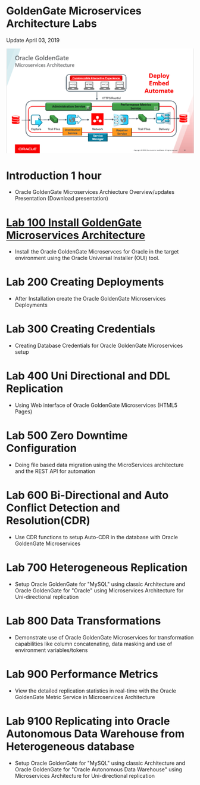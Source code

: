 # GoldenGate Microservices Architecture Labs

Update April 03, 2019


![](images/100/GGMicroServicesArchitecture.png)


# Introduction	1 hour 

- Oracle GoldenGate Microservices Archiecture Overview/updates Presentation (Download presentation)


# [Lab 100	Install GoldenGate Microservices Architecture](https://github.com/OracleCPS/GGMicroservices/blob/master/workshops/gg/CloudWorkshop_GoldenGate%20Microservices_100.md)

- Install the Oracle GoldenGate Microservces for Oracle in the target environment using the Oracle Universal Installer (OUI) tool.


# Lab 200	Creating Deployments

- After Installation create the Oracle GoldenGate Microservices Deployments

# Lab 300	Creating Credentials

- Creating Database Credentials for Oracle GoldenGate Microservices setup


# Lab 400	Uni Directional and DDL Replication

- Using Web interface of Oracle GoldenGate Microservices  (HTML5 Pages)

		
# Lab 500	Zero Downtime Configuration

- Doing file based data migration using the MicroServices architecture and the REST API for automation


# Lab 600	Bi-Directional and Auto Conflict Detection and Resolution(CDR)

- Use CDR functions to setup Auto-CDR in the database with Oracle GoldenGate Microservices
		
# Lab 700	Heterogeneous Replication

- Setup Oracle GoldenGate for "MySQL" using classic Architecture and Oracle GoldenGate for "Oracle" using Microservices Architecture for Uni-directional replication
		
# Lab 800	Data Transformations	

- Demonstrate use of Oracle GoldenGate Microservices for transformation capabilities like column concatenating, data masking and use of environment variables/tokens
		
# Lab 900	Performance Metrics	
		
- View the detailed replication statistics in real-time with the Oracle GoldenGate Metric Service in Microservices Architecture

# Lab 9100 	Replicating into Oracle Autonomous Data Warehouse from Heterogeneous database

- Setup Oracle GoldenGate for "MySQL" using classic Architecture and Oracle GoldenGate for "Oracle Autonomous Data Warehouse" using Microservices Architecture for Uni-directional replication
